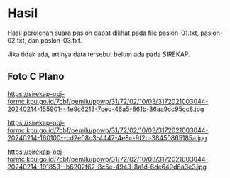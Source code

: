 # Hasil

Hasil perolehan suara paslon dapat dilihat pada file paslon-01.txt, paslon-02.txt, dan paslon-03.txt.

Jika tidak ada, artinya data tersebut belum ada pada SIREKAP.

## Foto C Plano

https://sirekap-obj-formc.kpu.go.id/7cbf/pemilu/ppwp/31/72/02/10/03/3172021003044-20240214-155901--4e9c6213-7cec-46a5-861b-36aa9cc95cc8.jpg

https://sirekap-obj-formc.kpu.go.id/7cbf/pemilu/ppwp/31/72/02/10/03/3172021003044-20240214-160100--cd2e08c3-4447-4e8c-9f2c-38450865185a.jpg

https://sirekap-obj-formc.kpu.go.id/7cbf/pemilu/ppwp/31/72/02/10/03/3172021003044-20240214-191853--b6202f62-8c5e-4943-8a1d-6de649d6a3e3.jpg
